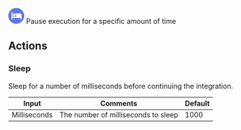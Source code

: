 ![Sleep](./assets/sleep.png#connector-icon)
Pause execution for a specific amount of time

## Actions

### Sleep

Sleep for a number of milliseconds before continuing the integration.

| Input        | Comments                            | Default |
| ------------ | ----------------------------------- | ------- |
| Milliseconds | The number of milliseconds to sleep | 1000    |
